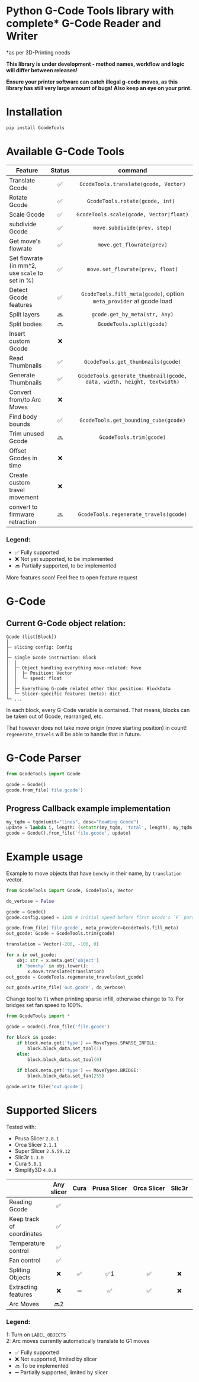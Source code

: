 # Python G-Code Tools library with complete* G-Code Reader and Writer

\*as per 3D-Printing needs


**This library is under development - method names, workflow and logic will differ between releases!**

**Ensure your printer software can catch illegal g-code moves, as this library has still very large amount of bugs! Also keep an eye on your print.**

# Installation

```sh
pip install GcodeTools
```

# Available G-Code Tools

| Feature                                              | Status |                                command                                 |
| ---------------------------------------------------- | :----: | :--------------------------------------------------------------------: |
| Translate Gcode                                      |   ✅   |                 `GcodeTools.translate(gcode, Vector)`                  |
| Rotate Gcode                                         |   ✅   |                    `GcodeTools.rotate(gcode, int) `                    |
| Scale Gcode                                          |   ✅   |                `GcodeTools.scale(gcode, Vector\|float)`                |
| subdivide Gcode                                      |   ✅   |                      `move.subdivide(prev, step)`                      |
| Get move's flowrate                                  |   ✅   |                       `move.get_flowrate(prev)`                        |
| Set flowrate <br> (in mm^2, use `scale` to set in %) |   ✅   |                    `move.set_flowrate(prev, float)`                    |
| Detect Gcode features                                |   ✅   |  `GcodeTools.fill_meta(gcode)`, option `meta_provider` at gcode load   |
| Split layers                                         |  🔜   |                     `gcode.get_by_meta(str, Any)`                      |
| Split bodies                                         |  🔜   |                       `GcodeTools.split(gcode)`                        |
| Insert custom Gcode                                  |   ❌   |                                                                        |
| Read Thumbnails                                      |   ✅   |                   `GcodeTools.get_thumbnails(gcode)`                   |
| Generate Thumbnails                                  |   ✅   | `GcodeTools.generate_thumbnail(gcode, data, width, height, textwidth)` |
| Convert from/to Arc Moves                            |   ❌   |                                                                        |
| Find body bounds                                     |   ✅   |                 `GcodeTools.get_bounding_cube(gcode)`                  |
| Trim unused Gcode                                    |  🔜   |                        `GcodeTools.trim(gcode)`                        |
| Offset Gcodes in time                                |   ❌   |                                                                        |
| Create custom travel movement                        |   ❌   |                                                                        |
| convert to firmware retraction                       |  🔜   |                 `GcodeTools.regenerate_travels(gcode)`                 |


### Legend:

- ✅ Fully supported
- ❌ Not yet supported, to be implemented
- 🔜 Partially supported, to be implemented

More features soon! Feel free to open feature request


# G-Code

## Current G-Code object relation:
```
Gcode (list[Block])
│
├─ slicing config: Config
│
├─ single Gcode instruction: Block
│  │
│  ├─ Object handling everything move-related: Move
│  │  ├─ Position: Vector
│  │  └─ speed: float
│  │
│  ├─ Everything G-code related other than position: BlockData
│  └─ Slicer-specific features (meta): dict
└─ ...
```

In each block, every G-Code variable is contained. That means, blocks can be taken out of Gcode, rearranged, etc.

That however does not take move origin (move starting position) in count! `regenerate_travels` will be able to handle that in future.


# G-Code Parser

```py
from GcodeTools import Gcode

gcode = Gcode()
gcode.from_file('file.gcode')
```

## Progress Callback example implementation

```py
my_tqdm = tqdm(unit="lines", desc="Reading Gcode")
update = lambda i, length: (setattr(my_tqdm, 'total', length), my_tqdm.update(1))
gcode = Gcode().from_file('file.gcode', update)
```


# Example usage

Example to move objects that have `benchy` in their name, by `translation` vector.
```py
from GcodeTools import Gcode, GcodeTools, Vector

do_verbose = False

gcode = Gcode()
gcode.config.speed = 1200 # initial speed before first Gcode's `F` parameter

gcode.from_file('file.gcode', meta_provider=GcodeTools.fill_meta)
out_gcode: Gcode = GcodeTools.trim(gcode)

translation = Vector(-200, -100, 0)

for x in out_gcode:
    obj: str = x.meta.get('object')
    if 'benchy' in obj.lower():
        x.move.translate(translation)
out_gcode = GcodeTools.regenerate_travels(out_gcode)

out_gcode.write_file('out.gcode', do_verbose)
```


Change tool to `T1` when printing sparse infill, otherwise change to `T0`.
For bridges set fan speed to 100%.
```py
from GcodeTools import *

gcode = Gcode().from_file('file.gcode')

for block in gcode:
    if block.meta.get('type') == MoveTypes.SPARSE_INFILL:
        block.block_data.set_tool(1)
    else:
        block.block_data.set_tool(0)
    
    if block.meta.get('type') == MoveTypes.BRIDGE:
        block.block_data.set_fan(255)

gcode.write_file('out.gcode')
```



# Supported Slicers

Tested with:
- Prusa Slicer `2.8.1`
- Orca Slicer `2.1.1`
- Super Slicer `2.5.59.12`
- Slic3r `1.3.0`
- Cura `5.8.1`
- Simplify3D `4.0.0`


|                           | Any slicer | Cura | Prusa&nbsp;Slicer | Orca&nbsp;Slicer | Slic3r | Super&nbsp;Slicer | Simplify3D |
| ------------------------- | :--------: | :--: | :---------------: | :--------------: | :----: | :---------------: | :--------: |
| Reading Gcode             |     ✅     |      |                   |                  |        |                   |            |
| Keep track of coordinates |     ✅     |      |                   |                  |        |                   |            |
| Temperature control       |     ✅     |      |                   |                  |        |                   |            |
| Fan control               |     ✅     |      |                   |                  |        |                   |            |
| Spliting Objects          |     ❌     |  ✅  |       ✅1       |        ✅        |   ❌   |        ✅         |     ✅     |
| Extracting features       |     ❌     |  ➖  |        ✅         |        ✅        |   ❌   |        🔜         |     ✅     |
| Arc Moves                 |   🔜2    |      |                   |                  |        |                   |            |


### Legend:

1: Turn on `LABEL_OBJECTS`\
2: Arc moves currently automatically translate to G1 moves

- ✅ Fully supported
- ❌ Not supported, limited by slicer
- 🔜 To be implemented
- ➖ Partially supported, limited by slicer